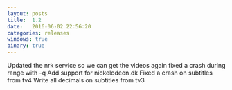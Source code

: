 ```yaml
---
layout: posts
title:  1.2
date:   2016-06-02 22:56:20
categories: releases
windows: true
binary: true
---
```


Updated the nrk service so we can get the videos again
fixed a crash during range with -q
Add support for nickelodeon.dk
Fixed a crash on subtitles from tv4
Write all decimals on subtitles from tv3
